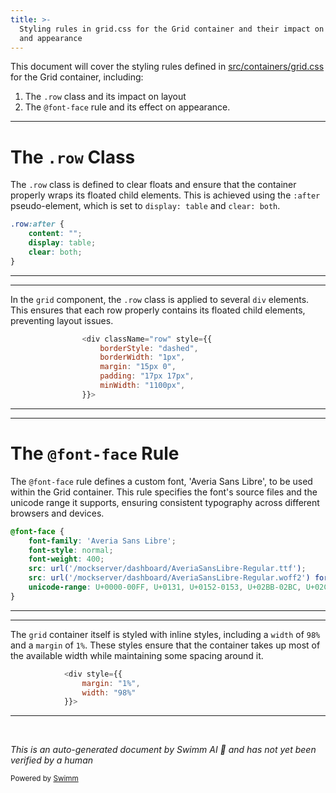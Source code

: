 ```yaml
---
title: >-
  Styling rules in grid.css for the Grid container and their impact on layout
  and appearance
---
```

This document will cover the styling rules defined in <SwmPath>[src/containers/grid.css](src/containers/grid.css)</SwmPath> for the Grid container, including:

1. The <SwmToken path="src/containers/grid.css" pos="1:0:1" line-data=".row:after {">`.row`</SwmToken> class and its impact on layout
2. The <SwmToken path="src/containers/grid.css" pos="7:0:3" line-data="@font-face {">`@font-face`</SwmToken> rule and its effect on appearance.

<SwmSnippet path="/src/containers/grid.css" line="1">

---

# The <SwmToken path="src/containers/grid.css" pos="1:0:1" line-data=".row:after {">`.row`</SwmToken> Class

The <SwmToken path="src/containers/grid.css" pos="1:0:1" line-data=".row:after {">`.row`</SwmToken> class is defined to clear floats and ensure that the container properly wraps its floated child elements. This is achieved using the <SwmToken path="src/containers/grid.css" pos="1:2:3" line-data=".row:after {">`:after`</SwmToken> pseudo-element, which is set to <SwmToken path="src/containers/grid.css" pos="3:1:4" line-data="    display: table;">`display: table`</SwmToken> and <SwmToken path="src/containers/grid.css" pos="4:1:4" line-data="    clear: both;">`clear: both`</SwmToken>.

```css
.row:after {
    content: "";
    display: table;
    clear: both;
}
```

---

</SwmSnippet>

<SwmSnippet path="/src/containers/Grid.js" line="33">

---

In the <SwmToken path="src/containers/Grid.js" pos="6:4:4" line-data="import &#39;./grid.css&#39;;">`grid`</SwmToken> component, the <SwmToken path="src/containers/grid.css" pos="1:0:1" line-data=".row:after {">`.row`</SwmToken> class is applied to several <SwmToken path="src/containers/Grid.js" pos="33:2:2" line-data="                &lt;div className=&quot;row&quot; style={{">`div`</SwmToken> elements. This ensures that each row properly contains its floated child elements, preventing layout issues.

```javascript
                <div className="row" style={{
                    borderStyle: "dashed",
                    borderWidth: "1px",
                    margin: "15px 0",
                    padding: "17px 17px",
                    minWidth: "1100px",
                }}>
```

---

</SwmSnippet>

<SwmSnippet path="/src/containers/grid.css" line="7">

---

# The <SwmToken path="src/containers/grid.css" pos="7:0:3" line-data="@font-face {">`@font-face`</SwmToken> Rule

The <SwmToken path="src/containers/grid.css" pos="7:0:3" line-data="@font-face {">`@font-face`</SwmToken> rule defines a custom font, 'Averia Sans Libre', to be used within the Grid container. This rule specifies the font's source files and the unicode range it supports, ensuring consistent typography across different browsers and devices.

```css
@font-face {
    font-family: 'Averia Sans Libre';
    font-style: normal;
    font-weight: 400;
    src: url('/mockserver/dashboard/AveriaSansLibre-Regular.ttf');
    src: url('/mockserver/dashboard/AveriaSansLibre-Regular.woff2') format('woff2'), url('/mockserver/dashboard/AveriaSansLibre-Regular.ttf')  format('truetype');
    unicode-range: U+0000-00FF, U+0131, U+0152-0153, U+02BB-02BC, U+02C6, U+02DA, U+02DC, U+2000-206F, U+2074, U+20AC, U+2122, U+2191, U+2193, U+2212, U+2215, U+FEFF, U+FFFD;
}
```

---

</SwmSnippet>

<SwmSnippet path="/src/containers/Grid.js" line="29">

---

The <SwmToken path="src/containers/Grid.js" pos="6:4:4" line-data="import &#39;./grid.css&#39;;">`grid`</SwmToken> container itself is styled with inline styles, including a <SwmToken path="src/containers/Grid.js" pos="31:1:1" line-data="                width: &quot;98%&quot;">`width`</SwmToken> of <SwmToken path="src/containers/Grid.js" pos="31:5:6" line-data="                width: &quot;98%&quot;">`98%`</SwmToken> and a <SwmToken path="src/containers/Grid.js" pos="30:1:1" line-data="                margin: &quot;1%&quot;,">`margin`</SwmToken> of <SwmToken path="src/containers/Grid.js" pos="30:5:6" line-data="                margin: &quot;1%&quot;,">`1%`</SwmToken>. These styles ensure that the container takes up most of the available width while maintaining some spacing around it.

```javascript
            <div style={{
                margin: "1%",
                width: "98%"
            }}>
```

---

</SwmSnippet>

&nbsp;

*This is an auto-generated document by Swimm AI 🌊 and has not yet been verified by a human*

<SwmMeta version="3.0.0" repo-id="Z2l0aHViJTNBJTNBbW9ja3NlcnZlci11aSUzQSUzQVN3aW1tLURlbW8=" repo-name="mockserver-ui"><sup>Powered by [Swimm](/)</sup></SwmMeta>
